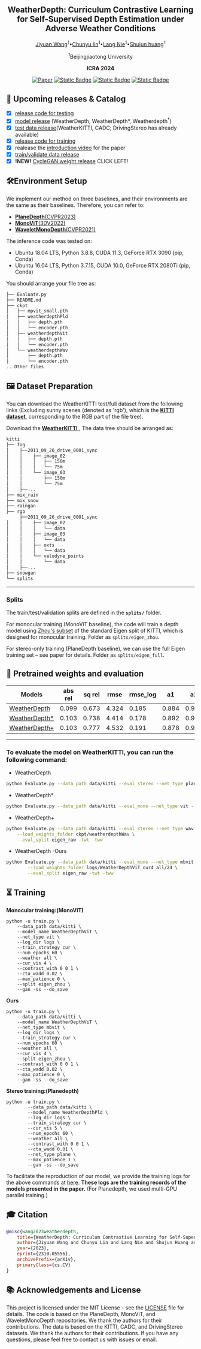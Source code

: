 <div align="center">
<h2>WeatherDepth: Curriculum Contrastive Learning for Self-Supervised Depth Estimation under Adverse Weather Conditions</h2>
<a href='https://scholar.google.com/citations?user=subRjlcAAAAJ&hl=zh-CN' target='_blank'>Jiyuan Wang</a><sup>1</sup>•<a href='https://scholar.google.com/citations?hl=zh-CN&user=t8xkhscAAAAJ' target='_blank'>Chunyu lin</a><sup>1</sup>•<a href='https://scholar.google.com/citations?hl=zh-CN&user=vo__egkAAAAJ' target='_blank'>Lang Nie</a><sup>1</sup>•<a href='XXX' target='_blank'>Shujun huang</a><sup>1</sup>

<sup>1</sup>Beijingjiaotong University

**ICRA 2024**

[![Paper](https://img.shields.io/badge/arXiv-PDF-b31b1b)](https://arxiv.org/abs/2310.05556v2) [![Static Badge](https://img.shields.io/badge/Youtube-Video-blue)](https://www.youtube.com/watch?v=N32ZrEMvlmA&ab_channel=%E7%8E%8B%E7%BA%AA%E5%85%83) [![Static Badge](https://img.shields.io/badge/BiliBili-Video-green)](https://www.bilibili.com/video/BV1g2vaesExb/?spm_id_from=333.999.0.0&vd_source=26e502acdab568d5b3145439da039be8)  [![Static Badge](https://img.shields.io/badge/Website-Dataset-orange)](https://wangjiyuan9.github.io/project/weatherkitti/)



<div style="text-align:center">
<!-- <img src="assets/pipline.png"  width="100%" height="100%"> -->
</div>
</div>

## 📢 Upcoming releases & Catalog

- [x] [release code for testing](#-pretrained-weights-and-evaluation)
- [x] [model release](#-pretrained-weights-and-evaluation) (WeatherDepth, WeatherDepth*, Weatherdepth$^\dagger$)
- [x] [test data release](#-dataset-preparation)(WeatherKITTI, CADC; DrivingStereo has already available)
- [x] [release code for training](#-training)
- [x] realease the [introduction video]() for the paper
- [x] [train/validate data release]()
- [x] **!NEW!** [CycleGAN weight release](https://wangjiyuan9.github.io/project/weatherkitti/) CLICK LEFT!

## 🛠️Environment Setup

We implement our method on three baselines, and their environments are the same as their baselines. Therefore, you can refer to:

- [**PlaneDepth**(CVPR2023)](https://github.com/svip-lab/PlaneDepth/tree/main)
- [**MonoViT**(3DV2022)](https://github.com/zxcqlf/MonoViT)
- [**WaveletMonoDepth**(CVPR2021)](https://github.com/nianticlabs/wavelet-monodepth)

The inference code was tested on:

- Ubuntu 18.04 LTS, Python 3.8.8, CUDA 11.3, GeForce RTX 3090 (pip, Conda)
- Ubuntu 16.04 LTS, Python 3.7.15, CUDA 10.0, GeForce RTX 2080Ti (pip, Conda)

You should arrange your file tree as:
```bash
├── Evaluate.py
├── README.md
├── ckpt
│   ├── mpvit_small.pth
│   ├── weatherdepthPld
│   │   ├── depth.pth
│   │   └── encoder.pth
│   ├── weatherdepthVit
│   │   ├── depth.pth
│   │   └── encoder.pth
│   └── weatherdepthWav
│       ├── depth.pth
│       └── encoder.pth
...Other files
```

## 🖼️ Dataset Preparation

You can download the WeatherKITTI test/full dataset from the following links (Excluding sunny scenes (denoted as 'rgb'), which is the [**KITTI dataset**](https://www.cvlibs.net/datasets/kitti/raw_data.php), corresponding to the RGB part of the file tree).  

Download the [**WeatherKITTI** ](https://wangjiyuan9.github.io/project/weatherkitti/),
The data tree should be arranged as:

```bash
kitti
├── fog
│    ├──2011_09_26_drive_0001_sync
│    │    ├── image_02
│    │    │   ├── 150m
│    │    │   └── 75m
│    │    └── image_03
│    │        ├── 150m
│    │        └── 75m
│    ├──...
├── mix_rain
├── mix_snow
├── raingan
├── rgb
     ├──2011_09_26_drive_0001_sync
│    │    ├── image_02
│    │    │   └── data
│    │    ├── image_03
│    │    │   └── data
│    │    ├── oxts
│    │    │   └── data
│    │    └── velodyne_points
│    │        └── data
│    ├──...
├── snowgan
└── splits
```
<!-- You can use the CADC and DrivingStereo datasets to evaluate the model's robustness. You can download the datasets from the following links:
- Snowy image at [CADC_devkit](https://github.com/mpitropov/cadc_devkit) and GT depth at [here](https://drive.google.com/file/d/18brjQkqo8tFEYCiG3OlveSGxJ3dn3zOf/view?usp=sharing)
- Rainy/Foggy image and their GT depth at [DrivingStereo](https://drivingstereo-dataset.github.io/)

The data tree should be arranged as:
```bash
├──cadcd
|   ├── 2018_03_06
|   ├── 2018_03_07
|   ├── 2019_02_27
|   └── gt_depths.npy
└──drivingstereo
    ├── foggy
    │   ├── depth-map-full-size
    │   └── left-image-full-size
    └── rainy
        ├── depth-map-full-size
        └── left-image-full-size
``` -->
----
### **Splits**

The train/test/validation splits are defined in the **`splits/`** folder.

For monocular training (MonoViT baseline), the code will train a depth model using [Zhou's subset](https://github.com/tinghuiz/SfMLearner) of the standard Eigen split of KITTI, which is designed for monocular training.
Folder as `splits/eigen_zhou`.

For stereo-only training (PlaneDepth baseline), we can use the full Eigen training set – see paper for details.
Folder as `splits/eigen_full`.

## 💾 Pretrained weights and evaluation

| Models             | abs rel | sq rel | rmse  | rmse_log   | a1    | a2    | a3    |
|--------------------|---------|--------|-------|------------|-------|-------|-------|
| [WeatherDepth](https://drive.google.com/drive/folders/13evrsuXDnuw6UO7dH0YieYLpC5C2qIJf?usp=sharing)   | 0.099   | 0.673  | 4.324 | 0.185    | 0.884 | 0.959 | 0.981 |
| [WeatherDepth*](https://drive.google.com/drive/folders/1lWwkeYGrZw6cHlUL9RAuENWN5tNDOAnZ?usp=sharing)  | 0.103   | 0.738  | 4.414 | 0.178    | 0.892 | 0.965 | 0.984 |
| [WeatherDepth+ ](https://drive.google.com/drive/folders/1MC8YCbydUNcBFUQ083yNQJfE5niV43X0?usp=sharing) | 0.103   | 0.777  | 4.532 | 0.191    | 0.878 | 0.958 | 0.981 |


-------------------
### To evaluate the model on WeatherKITTI, you can run the following command:
- WeatherDepth
```bash
python Evaluate.py --data_path data/kitti --eval_stereo --net_type plane --width 1280 --height 384 --load_weights_folder ckpt/weatherdepthPld --eval_split eigen_raw -twt -tww
```

- WeatherDepth*
```bash
python Evaluate.py --data_path data/kitti --eval_mono --net_type vit --width 640 --height 192 --load_weights_folder ckpt/weatherdepthVit --eval_split eigen_raw -twt -tww
```

- WeatherDepth+
```bash
python Evaluate.py --data_path data/kitti --eval_stereo --net_type wav --width 1024 --height 320 \
    --load_weights_folder ckpt/weatherdepthWav \
    --eval_split eigen_raw -twt -tww
```

- WeatherDepth -Ours
```bash
python Evaluate.py --data_path data/kitti --eval_mono --net_type mbvit --width 640 --height 192 \
        --load_weights_folder logs/WeatherDepthViT_cur4_all/24 \
        --eval_split eigen_raw -twt -tww
```


## ⏳ Training
**Monocular training:(MonoViT)**

```shell
python -u train.py \
    --data_path data/kitti \
    --model_name WeatherDepthViT \
    --net_type vit \
    --log_dir logs \
    --train_strategy cur \
    --num_epochs 60 \
    --weather all \
    --cur_vis 4 \
    --contrast_with 0 0 1 \
    --cta_wadd 0.02 \
    --max_patience 0 \
    --split eigen_zhou \
    --gan -ss --do_save 
```

**Ours**
```shell
python -u train.py \
    --data_path data/kitti \
    --model_name WeatherDepthViT \
    --net_type mbvit \
    --log_dir logs \
    --train_strategy cur \
    --num_epochs 60 \
    --weather all \
    --cur_vis 4 \
    --split eigen_zhou \
    --contrast_with 0 0 1 \
    --cta_wadd 0.02 \
    --max_patience 0 \
    --gan -ss --do_save 
```

**Stereo training:(Planedepth)**

```shell
python -u train.py \
        --data_path data/kitti \
        --model_name WeatherDepthPld \
        --log_dir logs \
        --train_strategy cur \
        --cur_vis 5 \
        --num_epochs 60 \
        --weather all \
        --contrast_with 0 0 1 \
        --cta_wadd 0.01 \
        --net_type plane \
        --max_patience 1 \
        --gan -ss --do_save 
```

To facilitate the reproduction of our model, we provide the training logs for the above commands at [here](./assets). **These logs are the training records of the models presented in the paper.** (For Planedepth, we used multi-GPU parallel training.)
## 🎓 Citation
```bibtex
@misc{wang2023weatherdepth,
    title={WeatherDepth: Curriculum Contrastive Learning for Self-Supervised Depth Estimation under Adverse Weather Conditions},
    author={Jiyuan Wang and Chunyu Lin and Lang Nie and Shujun Huang and Yao Zhao and Xing Pan and Rui Ai},
    year={2023},
    eprint={2310.05556},
    archivePrefix={arXiv},
    primaryClass={cs.CV}
}
```

## 📚 Acknowledgements and License
This project is licensed under the MIT License - see the [LICENSE](LICENSE) file for details. The code is based on the PlaneDepth, MonoViT, and WaveletMonoDepth repositories. We thank the authors for their contributions. The data is based on the KITTI, CADC, and DrivingStereo datasets. We thank the authors for their contributions. If you have any questions, please feel free to contact us with issues or email.
